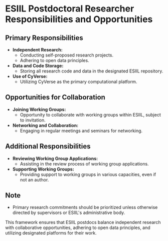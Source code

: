 # ESIIL Postdoctoral Researcher Responsibilities and Opportunities

## Primary Responsibilities
- **Independent Research:**
  - Conducting self-proposed research projects.
  - Adhering to open data principles.
- **Data and Code Storage:**
  - Storing all research code and data in the designated ESIIL repository.
- **Use of CyVerse:**
  - Utilizing CyVerse as the primary computational platform.

## Opportunities for Collaboration
- **Joining Working Groups:**
  - Opportunity to collaborate with working groups within ESIIL, subject to invitation.
- **Networking and Collaboration:**
  - Engaging in regular meetings and seminars for networking.

## Additional Responsibilities
- **Reviewing Working Group Applications:**
  - Assisting in the review process of working group applications.
- **Supporting Working Groups:**
  - Providing support to working groups in various capacities, even if not an author.

## Note
- Primary research commitments should be prioritized unless otherwise directed by supervisors or ESIIL's administrative body.

This framework ensures that ESIIL postdocs balance independent research with collaborative opportunities, adhering to open data principles, and utilizing designated platforms for their work.
